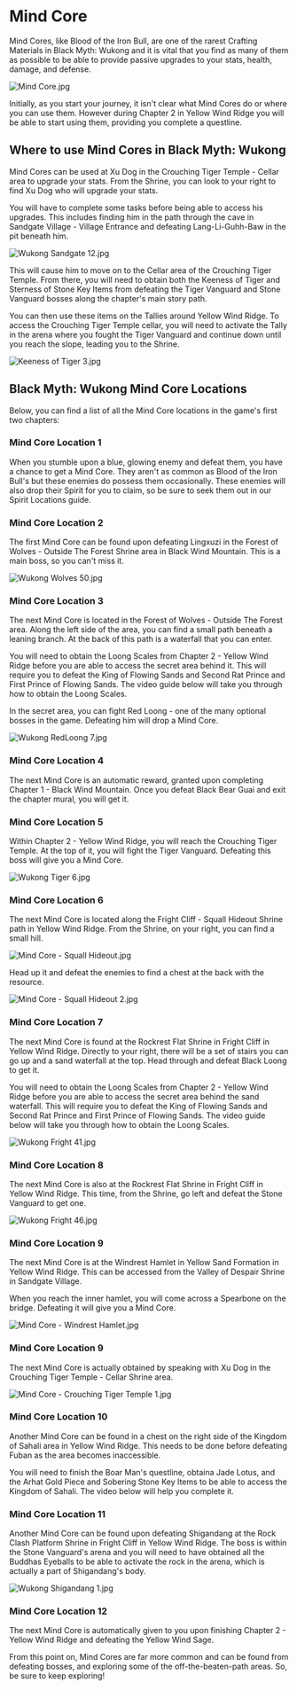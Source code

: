 # Mind Core

Mind Cores, like Blood of the Iron Bull, are one of the rarest Crafting Materials in Black Myth: Wukong and it is vital that you find as many of them as possible to be able to provide passive upgrades to your stats, health, damage, and defense. 

![Mind Core.jpg](https://oyster.ignimgs.com/mediawiki/apis.ign.com/black-myth-wukong/7/71/Mind_Core.jpg)

Initially, as you start your journey, it isn't clear what Mind Cores do or where you can use them. However during Chapter 2 in Yellow Wind Ridge you will be able to start using them, providing you complete a questline. 

## Where to use Mind Cores in Black Myth: Wukong

Mind Cores can be used at Xu Dog in the Crouching Tiger Temple \- Cellar area to upgrade your stats. From the Shrine, you can look to your right to find Xu Dog who will upgrade your stats. 

You will have to complete some tasks before being able to access his upgrades. This includes finding him in the path through the cave in Sandgate Village \- Village Entrance and defeating Lang-Li-Guhh-Baw in the pit beneath him. 

![Wukong Sandgate 12.jpg](https://oyster.ignimgs.com/mediawiki/apis.ign.com/black-myth-wukong/2/2a/Wukong_Sandgate_12.jpg)

This will cause him to move on to the Cellar area of the Crouching Tiger Temple. From there, you will need to obtain both the Keeness of Tiger and Sterness of Stone Key Items from defeating the Tiger Vanguard and Stone Vanguard bosses along the chapter's main story path. 

You can then use these items on the Tallies around Yellow Wind Ridge. To access the Crouching Tiger Temple cellar, you will need to activate the Tally in the arena where you fought the Tiger Vanguard and continue down until you reach the slope, leading you to the Shrine. 

![Keeness of Tiger 3.jpg](https://oyster.ignimgs.com/mediawiki/apis.ign.com/black-myth-wukong/d/d2/Keeness_of_Tiger_3.jpg)

## Black Myth: Wukong Mind Core Locations

Below, you can find a list of all the Mind Core locations in the game's first two chapters: 

### Mind Core Location 1

When you stumble upon a blue, glowing enemy and defeat them, you have a chance to get a Mind Core. They aren't as common as Blood of the Iron Bull's but these enemies do possess them occasionally. These enemies will also drop their Spirit for you to claim, so be sure to seek them out in our Spirit Locations guide. 

### Mind Core Location 2

The first Mind Core can be found upon defeating Lingxuzi in the Forest of Wolves \- Outside The Forest Shrine area in Black Wind Mountain. This is a main boss, so you can't miss it. 

![Wukong Wolves 50.jpg](https://oyster.ignimgs.com/mediawiki/apis.ign.com/black-myth-wukong/4/49/Wukong_Wolves_50.jpg)

### Mind Core Location 3

The next Mind Core is located in the Forest of Wolves \- Outside The Forest area. Along the left side of the area, you can find a small path beneath a leaning branch. At the back of this path is a waterfall that you can enter. 

You will need to obtain the Loong Scales from Chapter 2 - Yellow Wind Ridge before you are able to access the secret area behind it. This will require you to defeat the King of Flowing Sands and Second Rat Prince and First Prince of Flowing Sands. The video guide below will take you through how to obtain the Loong Scales. 

In the secret area, you can fight Red Loong \- one of the many optional bosses in the game. Defeating him will drop a Mind Core. 

![Wukong RedLoong 7.jpg](https://oyster.ignimgs.com/mediawiki/apis.ign.com/black-myth-wukong/6/66/Wukong_RedLoong_7.jpg)

### Mind Core Location 4

The next Mind Core is an automatic reward, granted upon completing Chapter 1 - Black Wind Mountain. Once you defeat Black Bear Guai and exit the chapter mural, you will get it. 

### Mind Core Location 5

Within Chapter 2 - Yellow Wind Ridge, you will reach the Crouching Tiger Temple. At the top of it, you will fight the Tiger Vanguard. Defeating this boss will give you a Mind Core. 

![Wukong Tiger 6.jpg](https://oyster.ignimgs.com/mediawiki/apis.ign.com/black-myth-wukong/0/02/Wukong_Tiger_6.jpg)

### Mind Core Location 6

The next Mind Core is located along the Fright Cliff \- Squall Hideout Shrine path in Yellow Wind Ridge. From the Shrine, on your right, you can find a small hill. 

![Mind Core - Squall Hideout.jpg](https://oyster.ignimgs.com/mediawiki/apis.ign.com/black-myth-wukong/3/3f/Mind_Core_-_Squall_Hideout.jpg)

Head up it and defeat the enemies to find a chest at the back with the resource. 

![Mind Core - Squall Hideout 2.jpg](https://oyster.ignimgs.com/mediawiki/apis.ign.com/black-myth-wukong/f/f1/Mind_Core_-_Squall_Hideout_2.jpg)

### Mind Core Location 7

The next Mind Core is found at the Rockrest Flat Shrine in Fright Cliff in Yellow Wind Ridge. Directly to your right, there will be a set of stairs you can go up and a sand waterfall at the top. Head through and defeat Black Loong to get it. 

You will need to obtain the Loong Scales from Chapter 2 - Yellow Wind Ridge before you are able to access the secret area behind the sand waterfall. This will require you to defeat the King of Flowing Sands and Second Rat Prince and First Prince of Flowing Sands. The video guide below will take you through how to obtain the Loong Scales. 

![Wukong Fright 41.jpg](https://oyster.ignimgs.com/mediawiki/apis.ign.com/black-myth-wukong/a/a1/Wukong_Fright_41.jpg)

### Mind Core Location 8

The next Mind Core is also at the Rockrest Flat Shrine in Fright Cliff in Yellow Wind Ridge. This time, from the Shrine, go left and defeat the Stone Vanguard to get one. 

![Wukong Fright 46.jpg](https://oyster.ignimgs.com/mediawiki/apis.ign.com/black-myth-wukong/6/64/Wukong_Fright_46.jpg)

### Mind Core Location 9

The next Mind Core is at the Windrest Hamlet in Yellow Sand Formation in Yellow Wind Ridge. This can be accessed from the Valley of Despair Shrine in Sandgate Village. 

When you reach the inner hamlet, you will come across a Spearbone on the bridge. Defeating it will give you a Mind Core. 

![Mind Core - Windrest Hamlet.jpg](https://oyster.ignimgs.com/mediawiki/apis.ign.com/black-myth-wukong/3/3a/Mind_Core_-_Windrest_Hamlet.jpg)

### Mind Core Location 9

The next Mind Core is actually obtained by speaking with Xu Dog in the Crouching Tiger Temple \- Cellar Shrine area. 

![Mind Core - Crouching Tiger Temple 1.jpg](https://oyster.ignimgs.com/mediawiki/apis.ign.com/black-myth-wukong/1/14/Mind_Core_-_Crouching_Tiger_Temple_1.jpg)

### Mind Core Location 10

Another Mind Core can be found in a chest on the right side of the Kingdom of Sahali area in Yellow Wind Ridge. This needs to be done before defeating Fuban as the area becomes inaccessible. 

You will need to finish the Boar Man's questline, obtaina Jade Lotus, and the Arhat Gold Piece and Sobering Stone Key Items to be able to access the Kingdom of Sahali. The video below will help you complete it. 

### Mind Core Location 11

Another Mind Core can be found upon defeating Shigandang at the Rock Clash Platform Shrine in Fright Cliff in Yellow Wind Ridge. The boss is within the Stone Vanguard's arena and you will need to have obtained all the Buddhas Eyeballs to be able to activate the rock in the arena, which is actually a part of Shigandang's body. 

![Wukong Shigandang 1.jpg](https://oyster.ignimgs.com/mediawiki/apis.ign.com/black-myth-wukong/e/eb/Wukong_Shigandang_1.jpg)

### Mind Core Location 12

The next Mind Core is automatically given to you upon finishing Chapter 2 - Yellow Wind Ridge and defeating the Yellow Wind Sage. 

From this point on, Mind Cores are far more common and can be found from defeating bosses, and exploring some of the off-the-beaten-path areas. So, be sure to keep exploring! 
